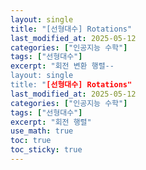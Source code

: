 ```yaml
---
layout: single
title: "[선형대수] Rotations"
last_modified_at: 2025-05-12
categories: ["인공지능 수학"]
tags: ["선형대수"]
excerpt: "회전 변환 행렬--
layout: single
title: "[선형대수] Rotations"
last_modified_at: 2025-05-12
categories: ["인공지능 수학"]
tags: ["선형대수"]
excerpt: "회전 행렬"
use_math: true
toc: true
toc_sticky: true
---
```


